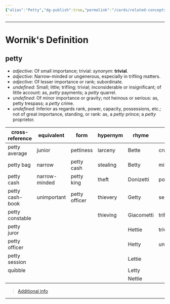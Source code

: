 ```yaml
---
{"alias":"Petty","dg-publish":true,"permalink":"/cards/related-concepts-and-theories/petty/","dgPassFrontmatter":true,"created":"2023-05-08T21:11:19.854+02:00","updated":"2023-05-08T21:14:31.917+02:00"}
---
```


---
# Wornik's Definition
## petty
- *adjective*: Of small importance; trivial: <i>synonym</i>: <strong> trivial</strong>.
- *adjective*: Narrow-minded or ungenerous, especially in trifling matters.
- *adjective*: Of lesser importance or rank; subordinate.
- *undefined*: Small; little; trifling; trivial; inconsiderable or insignificant; of little account: as, <em>petty</em> payments; a <em>petty</em> quarrel.
- *undefined*: Of minor importance or gravity; not heinous or serious: as, petty trespass; a <em>petty</em> crime.
- *undefined*: Inferior as regards rank, power, capacity, possessions, etc.; not of great importance, standing, or rank: as, a <em>petty</em> prince; a <em>petty</em> proprietor.

| cross-reference |equivalent |form |hypernym |rhyme |same-context |synonym |variant |
| --- | --- | --- | --- | --- | --- | --- | --- |
| petty average | junior | pettiness | larceny | Bette | cruel | Mickey Mouse | pettier |
| petty bag | narrow | petty cash | stealing | Betty | miserable | abject | pettiest |
| petty cash | narrow-minded | petty king | theft | Donizetti | political | abominable |  |
| petty cash-book | unimportant | petty officer | thievery | Getty | selfish | arrant |  |
| petty constable |  |  | thieving | Giacometti | trifle | atrocious |  |
| petty juror |  |  |  | Hettie | trivial | authoritarian |  |
| petty officer |  |  |  | Hetty | unnecessary | base |  |
| petty session |  |  |  | Lettie |  | beggarly |  |
| quibble |  |  |  | Letty |  | bickering |  |
|  |  |  |  | Nettie |  | bigot |  |

> [Additional info](https://www.wordnik.com/words/petty)
---